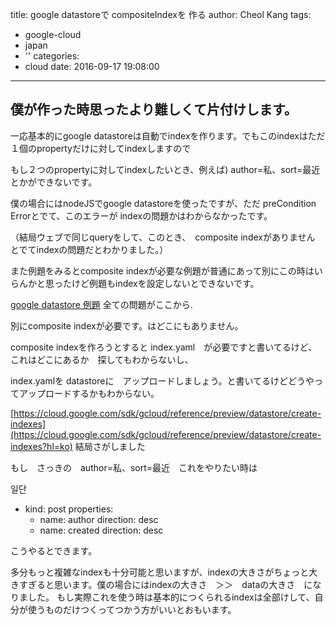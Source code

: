 title: google datastoreで compositeIndexを 作る
author: Cheol Kang
tags:
  - google-cloud
  - japan
  - ''
categories:
  - cloud
date: 2016-09-17 19:08:00
---
## 僕が作った時思ったより難しくて片付けします。

一応基本的にgoogle datastoreは自動でindexを作ります。でもこのindexはただ１個のpropertyだけに対してindexしますので

もし２つのpropertyに対してindexしたいとき、例えば) author=私、sort=最近　とかができないです。

僕の場合にはnodeJSでgoogle datastoreを使ったですが、ただ preCondition Errorとでて、このエラーが indexの問題かはわからなかったです。

（結局ウェブで同じqueryをして、このとき、　composite indexがありません　とでてindexの問題だとわかりました。）	

また例題をみるとcomposite indexが必要な例題が普通にあって別にこの時はいらんかと思ったけど例題もindexを設定しないとできないです。

[google datastore 例題](https://cloud.google.com/datastore/docs/concepts/queries?hl=ko) 全ての問題がここから.

別にcomposite indexが必要です。はどこにもありません。

composite indexを作ろうとすると index.yaml　が必要ですと書いてるけど、　これはどこにあるか　探してもわからないし、

index.yamlを datastoreに　アップロードしましょう。と書いてるけどどうやってアップロードするかもわからない。		

[https://cloud.google.com/sdk/gcloud/reference/preview/datastore/create-indexes](https://cloud.google.com/sdk/gcloud/reference/preview/datastore/create-indexes?hl=ko) 結局さがしました


もし　さっきの　author=私、sort=最近　これをやりたい時は

일단
- kind: post
  properties:
  - name: author
    direction: desc 
  - name: created
    direction: desc 

こうやるとできます。

多分もっと複雑なindexも十分可能と思いますが、indexの大きさがちょっと大きすぎると思います。僕の場合にはindexの大きさ　＞＞　dataの大きさ　になりました。
もし実際これを使う時は基本的につくられるindexは全部けして、自分が使うものだけつくってつかう方がいいとおもいます。	
